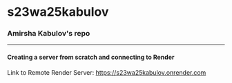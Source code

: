 # s23wa25kabulov

### Amirsha Kabulov's repo
***
#### Creating a server from scratch and connecting to Render
Link to Remote Render Server: https://s23wa25kabulov.onrender.com
